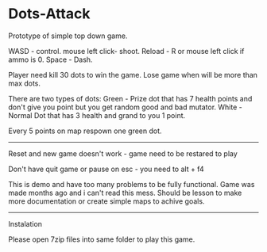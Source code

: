 # Dots-Attack
Prototype of simple top down game.

WASD - control.
mouse left click-  shoot.
Reload - R or mouse left click if ammo is 0. 
Space - Dash.

Player need kill 30 dots to win the game.
Lose game when will be more than max dots.

There are two types of dots:
Green - Prize dot that has 7 health points and don't give you point but you get random good and bad mutator. 
White - Normal Dot that has 3 health and grand to you 1 point.

Every 5 points on map respown one green dot.

-------------------------------
Reset and new game doesn't work - game need to be restared to play

Don't have quit game or pause on esc - you need to alt + f4

This is demo and have too many problems to be fully functional.
Game was made months ago and i can't read this mess.
Should be lesson to make more documentation or create simple maps to achive goals.

-------------------------------

Instalation

Please open 7zip files into same folder to play this game.
